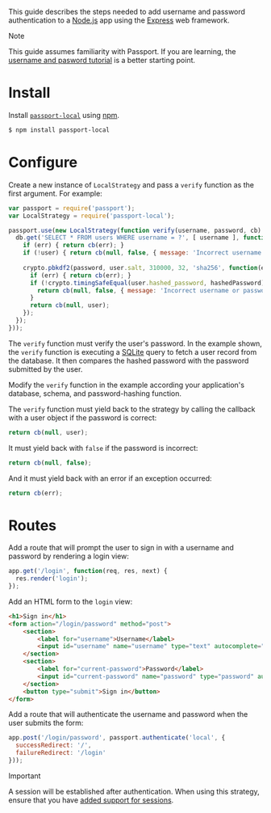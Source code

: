 This guide describes the steps needed to add username and password
authentication to a [Node.js](https://nodejs.org/) app using the [Express](https://expressjs.com/)
web framework.

> [!NOTE]
> This guide assumes familiarity with Passport.  If you are learning, the
> [username and pasword tutorial](/tutorials/password/) is a better starting
> point.

# Install

Install [`passport-local`](https://www.passportjs.org/packages/passport-local/)
using [npm](https://www.npmjs.com/).

```sh
$ npm install passport-local
```

# Configure

Create a new instance of `LocalStrategy` and pass a `verify` function as the
first argument.  For example:

```js
var passport = require('passport');
var LocalStrategy = require('passport-local');

passport.use(new LocalStrategy(function verify(username, password, cb) {
  db.get('SELECT * FROM users WHERE username = ?', [ username ], function(err, user) {
    if (err) { return cb(err); }
    if (!user) { return cb(null, false, { message: 'Incorrect username or password.' }); }
    
    crypto.pbkdf2(password, user.salt, 310000, 32, 'sha256', function(err, hashedPassword) {
      if (err) { return cb(err); }
      if (!crypto.timingSafeEqual(user.hashed_password, hashedPassword)) {
        return cb(null, false, { message: 'Incorrect username or password.' });
      }
      return cb(null, user);
    });
  });
}));
```

The `verify` function must verify the user's password.  In the example shown,
the `verify` function is executing a [SQLite](https://github.com/TryGhost/node-sqlite3)
query to fetch a user record from the database.  It then compares the hashed
password with the password submitted by the user.

Modify the `verify` function in the example according your application's
database, schema, and password-hashing function.

The `verify` function must yield back to the strategy by calling the callback
with a user object if the password is correct:

```js
return cb(null, user);
```

It must yield back with `false` if the password is incorrect:

```js
return cb(null, false);
```

And it must yield back with an error if an exception occurred:

```js
return cb(err);
```

# Routes

Add a route that will prompt the user to sign in with a username and password by
rendering a login view:

```js
app.get('/login', function(req, res, next) {
  res.render('login');
});
```

Add an HTML form to the `login` view:

```html
<h1>Sign in</h1>
<form action="/login/password" method="post">
	<section>
		<label for="username">Username</label>
		<input id="username" name="username" type="text" autocomplete="username" required autofocus>
	</section>
	<section>
		<label for="current-password">Password</label>
		<input id="current-password" name="password" type="password" autocomplete="current-password" required>
	</section>
	<button type="submit">Sign in</button>
</form>
```

Add a route that will authenticate the username and password when the user
submits the form:

```js
app.post('/login/password', passport.authenticate('local', {
  successRedirect: '/',
  failureRedirect: '/login'
}));
```

> [!IMPORTANT]
> A session will be established after authentication.  When using this strategy,
> ensure that you have [added support for sessions](/howtos/session/).

